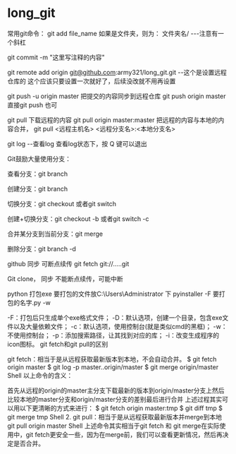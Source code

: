 # long_git


常用git命令：
git add file_name   如果是文件夹，则为：  文件夹名/    ---注意有一个斜杠

git commit -m "这里写注释的内容"

git remote add origin git@github.com:army321/long_git.git  --这个是设置远程仓库的  这个应该只要设置一次就好了，后续没改就不用再设置

git push -u origin master  把提交的内容同步到远程仓库
git push  origin master   直接git push 也可

git pull 下载远程的内容
git pull origin master:master   把远程的内容与本地的内容合并，  git pull <远程主机名> <远程分支名>:<本地分支名>

git log --查看log 查看log状态下，按 Q 键可以退出


Git鼓励大量使用分支：

查看分支：git branch

创建分支：git branch <name>

切换分支：git checkout <name>或者git switch <name>

创建+切换分支：git checkout -b <name>或者git switch -c <name>

合并某分支到当前分支：git merge <name>

删除分支：git branch -d <name>

github 同步 可断点续传
git fetch git://…..git

Git clone，  同步 不能断点续传，可能中断



python 打包exe
要打包的文件放C:\Users\Administrator 下
pyinstaller -F 要打包的名字.py -w

-F：打包后只生成单个exe格式文件；
-D：默认选项，创建一个目录，包含exe文件以及大量依赖文件；
-c：默认选项，使用控制台(就是类似cmd的黑框)；
-w：不使用控制台；
-p：添加搜索路径，让其找到对应的库；
-i：改变生成程序的icon图标。
git fetch和git pull的区别

git fetch：相当于是从远程获取最新版本到本地，不会自动合并。
$ git fetch origin master
$ git log -p master..origin/master
$ git merge origin/master
Shell
以上命令的含义：

首先从远程的origin的master主分支下载最新的版本到origin/master分支上然后比较本地的master分支和origin/master分支的差别最后进行合并
上述过程其实可以用以下更清晰的方式来进行：
$ git fetch origin master:tmp
$ git diff tmp 
$ git merge tmp
Shell
2. git pull：相当于是从远程获取最新版本并merge到本地 
git pull origin master
Shell
上述命令其实相当于git fetch 和 git merge在实际使用中，git fetch更安全一些，因为在merge前，我们可以查看更新情况，然后再决定是否合并。

